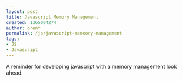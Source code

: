 ```yaml
---
layout: post
title: Javascript Memory Management
created: 1365004274
author: orenf
permalink: /js/javascript-memeory-management
tags:
- JS
- Javascript
---
```

<p>A reminder for developing javascript with a memory management look ahead.</p>
